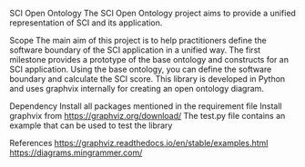 SCI Open Ontology
The SCI Open Ontology project aims to provide a unified representation of SCI and its application.

Scope
The main aim of this project is to help practitioners define the software boundary of the SCI application in a unified way. The first milestone provides a prototype of the base ontology and constructs for an SCI application. Using the base ontology, you can define the software boundary and calculate the SCI score. This library is developed in Python and uses graphvix internally for creating an open ontology diagram.

Dependency
Install all packages mentioned in the requirement file
Install graphvix from https://graphviz.org/download/
The test.py file contains an example that can be used to test the library

References
https://graphviz.readthedocs.io/en/stable/examples.html
https://diagrams.mingrammer.com/
